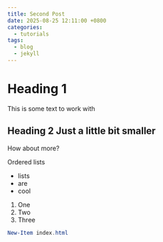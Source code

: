 ```yaml
---
title: Second Post
date: 2025-08-25 12:11:00 +0800
categories:
  - tutorials
tags:
  - blog
  - jekyll
---
```


# Heading 1

This is some text to work with

## Heading 2 Just a little bit smaller

How about more?

Ordered lists
- lists
- are
- cool

1. One
2. Two
3. Three

```powershell
New-Item index.html
```